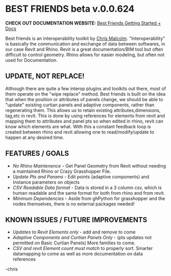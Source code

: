 BEST FRIENDS beta v.0.0.624
=============


**CHECK OUT DOCUMENTATION WEBSITE:**
[Best Friends Getting Started + Docs](http://chris-malcolm.com/bestfriends)

Best friends is an interoperability toolkit by [Chris Malcolm](http://chris-malcolm.com). "Interoperability" is basically the communication and exchange of data between softwares, in our case Revit and Rhino. Revit is a great documentation/BIM tool but often difficult to control geometry. Rhino allows for easier modeling, but often not used for Documentation.

UPDATE, NOT REPLACE!
--------------------
Although there are quite a few interop plugins and toolkits out there, most of them operate on the "wipe replace" method. Best friends is built on the idea that when the position or attributes of panels change, we should be  able to "update" existing curtian panels and adaptive components, rather than regenerating them. This allows us to retain existing attributes,dimensions, tag,etc in revit. This is done by using references for elements from revit and mapping them to attributes and panel pts so when edited in rhino, revit can know which elements are what. With this a constant feedback loop is created between rhino and revit allowing one to read/modify/update to happen at any desired time. 	

FEATURES / GOALS
----------------
- *No Rhino Maintenence* - Get Panel Geometry from Revit without needing a maintained Rhino or Crazy Grasshopper File.
- *Update Pts and Params* - Edit points (adaptive components) and Instance parameters on objects
- *CSV Readable Data format* - Data is stored in a 3 column csv, which is human readable and the same format for both from rhino and from revit.
- *Minimum Dependencies* - Aside from ghPython for grasshopper and the nodes themselves, there is no external packages needed!


KNOWN ISSUES / FUTURE IMPROVEMENTS
-----------------------------------
- *Updates to Revit Elements only* - add and remove to come
- *Adaptive Components and Curtian Panels Only* - (pts updates not permitted on Basic Curtian Panels) More families to come.
- *CSV and revit Element count must match* to properly sort. Smarter datamapping to come as well as more documentation on data references

-chris